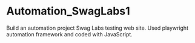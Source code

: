 # Automation_SwagLabs1
Build an automation project Swag Labs testing web site. Used playwright automation framework and coded with JavaScript.
